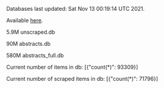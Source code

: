 Databases last updated: Sat Nov 13 00:19:14 UTC 2021. 

Available [here](https://github.com/cbeauhilton/ash-db/releases).

5.9M	unscraped.db

90M	abstracts.db

580M	abstracts_full.db

Current number of items in db:
[{"count(*)": 93309}]

Current number of scraped items in db:
[{"count(*)": 71796}]
